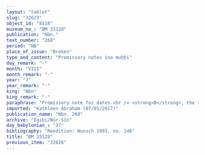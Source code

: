 ```yaml
---
layout: "tablet"
slug: "32623"
object_id: "8118"
museum_no_: "BM 33128"
publication: "Nbn."
text_number: "268"
period: "NB"
place_of_issue: "Broken"
type_and_content: "Promissory notes ina muẖẖi"
day_remark: "-"
month: "VIII"
month_remark: "-"
year: "7"
year_remark: "-"
king: "Nbn"
king_remark: "-"
paraphrase: "Promissory note for dates.<br /> <strong>B</strong>, the royal official appointed over the harbor (<em>bēl piqitti &scaron;a kāri</em>) of Bīt-ṭāb-Bēl owes 254;0.0.0 (kor) of dates to <strong>A</strong>, to be delivered in Kislīm (IX) in Bīt-ṭāb-Bēl. Names of 2 witnesses and the scribe: .../Nab&ucirc;-gamil.<br /> <br /> <strong>A</strong> = Iddin-Marduk/Iqī&scaron;āya//Nūr-S&icirc;n; <strong>B</strong> = Itti-maku-ilī, (<em>bēl piqitti &scaron;a kāri</em>) &nbsp;"
imported: "Kathleen Abraham (07/01/2017)"
publication_name: "Nbn. 268"
archive: "Egibi/Nūr-Sîn"
day_babylonian_: "27"
bibliography: "Reedition: Wunsch 1993, no. 146"
title: "BM 33128"
previous_item: "32626"
---
```

